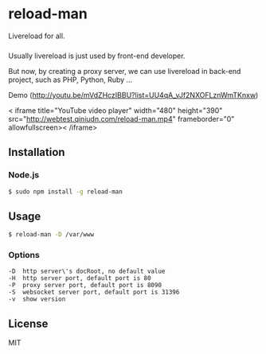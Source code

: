 reload-man
==================
Livereload for all.

### 

Usually livereload is just used by front-end developer.

But now, by creating a proxy server, we can use livereload in back-end project, such as PHP, Python, Ruby ...

Demo (http://youtu.be/mVdZHczIBBU?list=UU4qA_vJf2NXOFLznWmTKnxw)

< iframe title="YouTube video player" width="480" height="390" src="http://webtest.qiniudn.com/reload-man.mp4" frameborder="0" allowfullscreen>< /iframe>

## Installation

### Node.js
```bash
$ sudo npm install -g reload-man
```

## Usage

```bash
$ reload-man -D /var/www
```

### Options
```
-D  http server\'s docRoot, no default value
-H  http server port, default port is 80
-P  proxy server port, default port is 8090
-S  websocket server port, default port is 31396
-v  show version
```

## License

MIT

